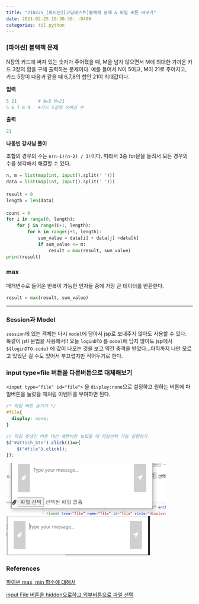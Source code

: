 ```yaml
---
title: "210225_[파이썬][코딩테스트]블랙잭 문제 & 파일 버튼 바꾸기"
date: 2021-02-25 18:30:30: -0400
categories: til python
---
```




### [파이썬] 블랙잭 문제

N장의 카드에 써져 있는 숫자가 주어졌을 때, M을 넘지 않으면서 M에 최대한 가까운 카드 3장의 합을 구해 출력하는 문제이다. 예를 들어서 N이 5이고, M이 21로 주어지고, 카드 5장이 다음과 같을 때 6,7,8의 합인 21이 최대값이다.

**입력**

```python
5 21		# N=5 M=21
5 6 7 8 9	#카드 5장에 쓰여진 수
```

**출력**

```python
21
```

**나동빈 강사님 풀이**

조합의 경우의 수는 `n(n-1)(n-2) / 3!`이다. 따라서 3중 for문을 돌려서 모든 경우의 수를 생각해서 해결할 수 있다. 

```python
n, m = list(map(int, input().split(' ')))
data = list(map(int, input().split(' ')))

result = 0
length = len(data)

count = 0
for i in range(0, length):
    for j in range(i+1, length):
        for k in range(j+1, length):
            sum_value = data[i] + data[j] +data[k]
            if sum_value <= m:
                result = max(result, sum_value)
print(result)
```

### max

매개변수로 들어온 반복이 가능한 인자들 중에 가장 큰 데이터를 반환한다.

```python
result = max(result, sum_value)
```


---



### Session과 Model

`session`에 있는 객체는 다시 `model`에 담아서 jsp로 보내주지 않아도 사용할 수 있다. 똑같이 jstl 문법을 사용해서!! 오늘 `loginDTO` 를 `model`에 담지 않아도 jsp에서 `${loginDTO.code}` 에 값이 나오는 것을 보고 약간 충격을 받았다...아직까지 나만 모르고 있었던 걸 수도 있어서 부끄럽지만 적어두기로 한다.



### input type=file 버튼을 다른버튼으로 대체해보기

`<input type="file" id="file">`  을 `display:none`으로 설정하고 원하는 버튼에 파일버튼을 눌렀을 때처럼 이벤트를 부여하면 된다.

```css
/* 파일 버튼 숨기기 */
#file{
  display: none;
}
```

```javascript
// 파일 못생긴 버튼 대신 예쁜버튼 눌렀을 때 파일선택 기능 실행하기
$("#attach_btn").click(()=>{
    $("#file").click();
});
```



<img src="../../img/image-20210225161352876.png" alt="image-20210225161352876" style="zoom: 67%;" />



<img src="../../img/image-changed-file-button.PNG" alt="image-changed-file-button" style="zoom: 67%;" />




### References

[파이썬 max, min 함수에 대해서](https://blockdmask.tistory.com/411)

[input File 버튼을 hidden으로하고 외부버튼으로 파일 선택](https://kimtaekju-study.tistory.com/165)


